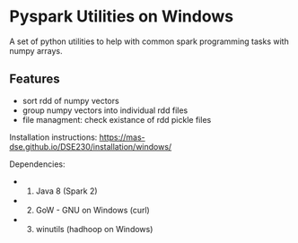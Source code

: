 # Pyspark Utilities on Windows

A set of python utilities to help with common spark programming tasks with numpy arrays.

## Features
* sort rdd of numpy vectors
* group numpy vectors into individual rdd files
* file managment: check existance of rdd pickle files

Installation instructions:
    https://mas-dse.github.io/DSE230/installation/windows/

Dependencies:
* 1) Java 8 (Spark 2)
* 2) GoW - GNU on Windows (curl)
* 3) winutils (hadhoop on Windows)
